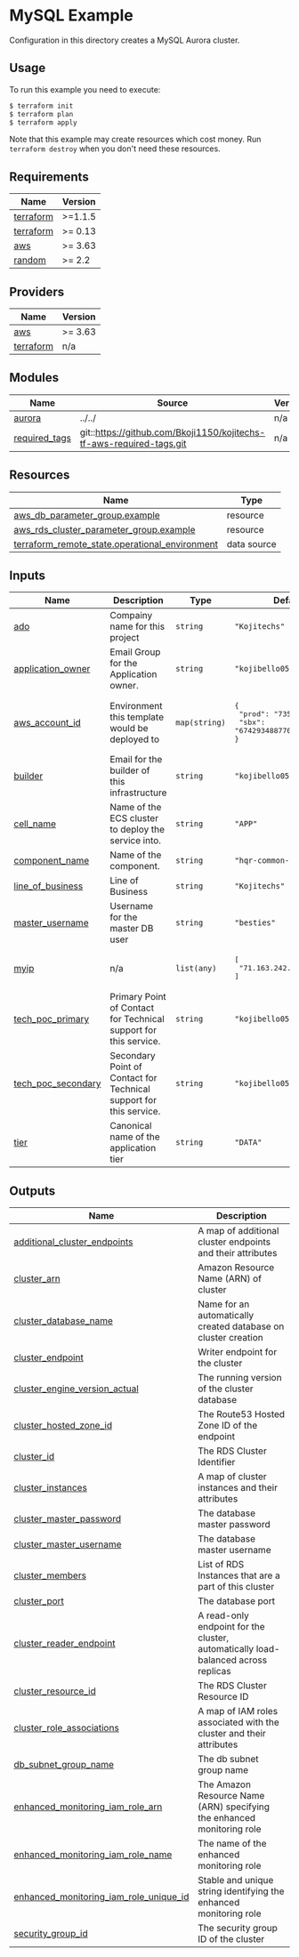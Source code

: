 # MySQL Example

Configuration in this directory creates a MySQL Aurora cluster.

## Usage

To run this example you need to execute:

```bash
$ terraform init
$ terraform plan
$ terraform apply
```

Note that this example may create resources which cost money. Run `terraform destroy` when you don't need these resources.

<!-- BEGINNING OF PRE-COMMIT-TERRAFORM DOCS HOOK -->
## Requirements

| Name | Version |
|------|---------|
| <a name="requirement_terraform"></a> [terraform](#requirement\_terraform) | >=1.1.5 |
| <a name="requirement_terraform"></a> [terraform](#requirement\_terraform) | >= 0.13 |
| <a name="requirement_aws"></a> [aws](#requirement\_aws) | >= 3.63 |
| <a name="requirement_random"></a> [random](#requirement\_random) | >= 2.2 |

## Providers

| Name | Version |
|------|---------|
| <a name="provider_aws"></a> [aws](#provider\_aws) | >= 3.63 |
| <a name="provider_terraform"></a> [terraform](#provider\_terraform) | n/a |

## Modules

| Name | Source | Version |
|------|--------|---------|
| <a name="module_aurora"></a> [aurora](#module\_aurora) | ../../ | n/a |
| <a name="module_required_tags"></a> [required\_tags](#module\_required\_tags) | git::https://github.com/Bkoji1150/kojitechs-tf-aws-required-tags.git | n/a |

## Resources

| Name | Type |
|------|------|
| [aws_db_parameter_group.example](https://registry.terraform.io/providers/hashicorp/aws/latest/docs/resources/db_parameter_group) | resource |
| [aws_rds_cluster_parameter_group.example](https://registry.terraform.io/providers/hashicorp/aws/latest/docs/resources/rds_cluster_parameter_group) | resource |
| [terraform_remote_state.operational_environment](https://registry.terraform.io/providers/hashicorp/terraform/latest/docs/data-sources/remote_state) | data source |

## Inputs

| Name | Description | Type | Default | Required |
|------|-------------|------|---------|:--------:|
| <a name="input_ado"></a> [ado](#input\_ado) | Compainy name for this project | `string` | `"Kojitechs"` | no |
| <a name="input_application_owner"></a> [application\_owner](#input\_application\_owner) | Email Group for the Application owner. | `string` | `"kojibello058@gmail.com"` | no |
| <a name="input_aws_account_id"></a> [aws\_account\_id](#input\_aws\_account\_id) | Environment this template would be deployed to | `map(string)` | <pre>{<br>  "prod": "735972722491",<br>  "sbx": "674293488770"<br>}</pre> | no |
| <a name="input_builder"></a> [builder](#input\_builder) | Email for the builder of this infrastructure | `string` | `"kojibello058@gmail.com"` | no |
| <a name="input_cell_name"></a> [cell\_name](#input\_cell\_name) | Name of the ECS cluster to deploy the service into. | `string` | `"APP"` | no |
| <a name="input_component_name"></a> [component\_name](#input\_component\_name) | Name of the component. | `string` | `"hqr-common-database"` | no |
| <a name="input_line_of_business"></a> [line\_of\_business](#input\_line\_of\_business) | Line of Business | `string` | `"Kojitechs"` | no |
| <a name="input_master_username"></a> [master\_username](#input\_master\_username) | Username for the master DB user | `string` | `"besties"` | no |
| <a name="input_myip"></a> [myip](#input\_myip) | n/a | `list(any)` | <pre>[<br>  "71.163.242.34/32"<br>]</pre> | no |
| <a name="input_tech_poc_primary"></a> [tech\_poc\_primary](#input\_tech\_poc\_primary) | Primary Point of Contact for Technical support for this service. | `string` | `"kojibello058@gmail.com"` | no |
| <a name="input_tech_poc_secondary"></a> [tech\_poc\_secondary](#input\_tech\_poc\_secondary) | Secondary Point of Contact for Technical support for this service. | `string` | `"kojibello058@gmail.com"` | no |
| <a name="input_tier"></a> [tier](#input\_tier) | Canonical name of the application tier | `string` | `"DATA"` | no |

## Outputs

| Name | Description |
|------|-------------|
| <a name="output_additional_cluster_endpoints"></a> [additional\_cluster\_endpoints](#output\_additional\_cluster\_endpoints) | A map of additional cluster endpoints and their attributes |
| <a name="output_cluster_arn"></a> [cluster\_arn](#output\_cluster\_arn) | Amazon Resource Name (ARN) of cluster |
| <a name="output_cluster_database_name"></a> [cluster\_database\_name](#output\_cluster\_database\_name) | Name for an automatically created database on cluster creation |
| <a name="output_cluster_endpoint"></a> [cluster\_endpoint](#output\_cluster\_endpoint) | Writer endpoint for the cluster |
| <a name="output_cluster_engine_version_actual"></a> [cluster\_engine\_version\_actual](#output\_cluster\_engine\_version\_actual) | The running version of the cluster database |
| <a name="output_cluster_hosted_zone_id"></a> [cluster\_hosted\_zone\_id](#output\_cluster\_hosted\_zone\_id) | The Route53 Hosted Zone ID of the endpoint |
| <a name="output_cluster_id"></a> [cluster\_id](#output\_cluster\_id) | The RDS Cluster Identifier |
| <a name="output_cluster_instances"></a> [cluster\_instances](#output\_cluster\_instances) | A map of cluster instances and their attributes |
| <a name="output_cluster_master_password"></a> [cluster\_master\_password](#output\_cluster\_master\_password) | The database master password |
| <a name="output_cluster_master_username"></a> [cluster\_master\_username](#output\_cluster\_master\_username) | The database master username |
| <a name="output_cluster_members"></a> [cluster\_members](#output\_cluster\_members) | List of RDS Instances that are a part of this cluster |
| <a name="output_cluster_port"></a> [cluster\_port](#output\_cluster\_port) | The database port |
| <a name="output_cluster_reader_endpoint"></a> [cluster\_reader\_endpoint](#output\_cluster\_reader\_endpoint) | A read-only endpoint for the cluster, automatically load-balanced across replicas |
| <a name="output_cluster_resource_id"></a> [cluster\_resource\_id](#output\_cluster\_resource\_id) | The RDS Cluster Resource ID |
| <a name="output_cluster_role_associations"></a> [cluster\_role\_associations](#output\_cluster\_role\_associations) | A map of IAM roles associated with the cluster and their attributes |
| <a name="output_db_subnet_group_name"></a> [db\_subnet\_group\_name](#output\_db\_subnet\_group\_name) | The db subnet group name |
| <a name="output_enhanced_monitoring_iam_role_arn"></a> [enhanced\_monitoring\_iam\_role\_arn](#output\_enhanced\_monitoring\_iam\_role\_arn) | The Amazon Resource Name (ARN) specifying the enhanced monitoring role |
| <a name="output_enhanced_monitoring_iam_role_name"></a> [enhanced\_monitoring\_iam\_role\_name](#output\_enhanced\_monitoring\_iam\_role\_name) | The name of the enhanced monitoring role |
| <a name="output_enhanced_monitoring_iam_role_unique_id"></a> [enhanced\_monitoring\_iam\_role\_unique\_id](#output\_enhanced\_monitoring\_iam\_role\_unique\_id) | Stable and unique string identifying the enhanced monitoring role |
| <a name="output_security_group_id"></a> [security\_group\_id](#output\_security\_group\_id) | The security group ID of the cluster |
<!-- END OF PRE-COMMIT-TERRAFORM DOCS HOOK -->
